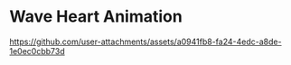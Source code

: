 # Wave Heart Animation

https://github.com/user-attachments/assets/a0941fb8-fa24-4edc-a8de-1e0ec0cbb73d
